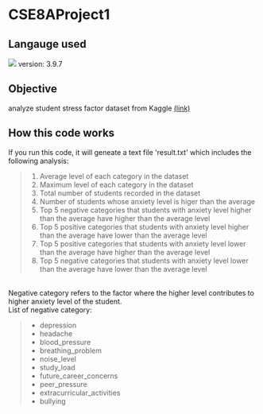 # CSE8AProject1
## Langauge used
<p><img src="https://img.shields.io/badge/Python-61DAFB?style=flat&logo=React&logoColor=white"/>
version: 3.9.7

## Objective
<p>analyze student stress factor dataset from Kaggle <a href="https://www.kaggle.com/datasets/rxnach/student-stress-factors-a-comprehensive-analysis", target = "_blank">(link)</a></p>

## How this code works
<p>If you run this code, it will geneate a text file 'result.txt' which includes the following analysis:</p>
<blockquote>
<ol>
  <li> Average level of each category in the dataset</li>
  <li> Maximum level of each category in the dataset</li>
  <li> Total number of students recorded in the dataset</li>
  <li> Number of students whose anxiety level is higer than the average</li>
  <li> Top 5 negative categories that students with anxiety level higher than the average have higher than the average level</li>
  <li> Top 5 positive categories that students with anxiety level higher than the average have lower than the average level</li>
  <li> Top 5 positive categories that students with anxiety level lower than the average have higher than the average level</li>
  <li> Top 5 negative categories that students with anxiety level lower than the average have lower than the average level</li>
</ol>
</blockquote>

<br> Negative category refers to the factor where the higher level contributes to higher anxiety level of the student.
<br> List of negative category:
<blockquote>
<ul>
  <li> depression</li>
  <li> headache</li>
  <li> blood_pressure</li>
  <li> breathing_problem</li>
  <li> noise_level</li>
  <li> study_load</li>
  <li> future_career_concerns</li>
  <li> peer_pressure</li>
  <li> extracurricular_activities</li>
  <li> bullying</li>
</ul>
</blockquote>
